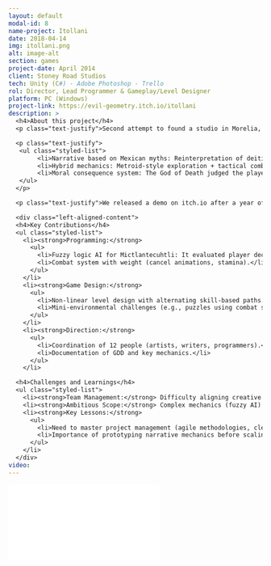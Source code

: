 ```yaml
---
layout: default
modal-id: 8
name-project: Itollani
date: 2018-04-14
img: itollani.png
alt: image-alt
section: games
project-date: April 2014
client: Stoney Road Studios
tech: Unity (C#) - Adobe Photoshop - Trello
rol: Director, Lead Programmer & Gameplay/Level Designer
platform: PC (Windows)
project-link: https://evil-geometry.itch.io/itollani
description: >
  <h4>About this project</h4>
  <p class="text-justify">Second attempt to found a studio in Morelia, Mexico, creating a metroidvania with:</p>

  <p class="text-justify">
   <ul class="styled-list">
        <li>Narrative based on Mexican myths: Reinterpretation of deities like Mictlantecuhtli.</li>
        <li>Hybrid mechanics: Metroid-style exploration + tactical combat inspired by Dark Souls.</li>
        <li>Moral consequence system: The God of Death judged the player based on their actions (sacrifices, enemy captures).</li>
   </ul>
  </p>

  <p class="text-justify">We released a demo on itch.io after a year of development.</p>

  <div class="left-aligned-content">
  <h4>Key Contributions</h4>
  <ul class="styled-list">
    <li><strong>Programming:</strong>
      <ul>
        <li>Fuzzy logic AI for Mictlantecuhtli: It evaluated player decisions (items collected, enemies sacrificed) to determine their fate upon death.</li>
        <li>Combat system with weight (cancel animations, stamina).</li>
      </ul>
    </li>
    <li><strong>Game Design:</strong>
      <ul>
        <li>Non-linear level design with alternating skill-based paths.</li>
        <li>Mini-environmental challenges (e.g., puzzles using combat skills).</li>
      </ul>
    </li>
    <li><strong>Direction:</strong>
      <ul>
        <li>Coordination of 12 people (artists, writers, programmers).</li>
        <li>Documentation of GDD and key mechanics.</li>
      </ul>
    </li>

  <h4>Challenges and Learnings</h4>
  <ul class="styled-list">
    <li><strong>Team Management:</strong> Difficulty aligning creative vision and deadlines with a large team.</li>
    <li><strong>Ambitious Scope:</strong> Complex mechanics (fuzzy AI) vs. limited time.</li>
    <li><strong>Key Lessons:</strong>
      <ul>
        <li>Need to master project management (agile methodologies, clear roadmap).</li>
        <li>Importance of prototyping narrative mechanics before scaling art.</li>
      </ul>
    </li>
  </div>
video: 
---
```


<div class="embed-responsive" style="background: url('img/portfolio/{{ post.img }}') center/cover;">
  <iframe 
    src="{{ page.video }}" 
    frameborder="0"
    allow="accelerometer; autoplay; clipboard-write; encrypted-media; gyroscope; picture-in-picture" 
    allowfullscreen
    class="w-full h-full">
  </iframe>
</div>